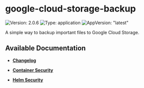 # google-cloud-storage-backup

![Version: 2.0.6](https://img.shields.io/badge/Version-2.0.6-informational?style=flat-square) ![Type: application](https://img.shields.io/badge/Type-application-informational?style=flat-square) ![AppVersion: "latest"](https://img.shields.io/badge/AppVersion-"latest"-informational?style=flat-square)

A simple way to backup important files to Google Cloud Storage.


## Available Documentation

- [**Changelog**](CHANGELOG)

- [**Container Security**](container-security)

- [**Helm Security**](helm-security)

